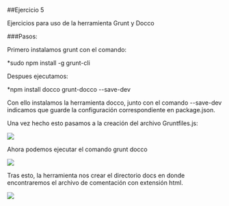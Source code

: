 ##Ejercicio 5

Ejercicios para uso de la herramienta Grunt y Docco

###Pasos:

Primero instalamos grunt con el comando: 

*sudo npm install -g grunt-cli

Despues ejecutamos:

*npm install docco grunt-docco --save-dev


Con ello instalamos la herramienta docco, junto con el comando --save-dev indicamos que guarde la configuración correspondiente en package.json.


Una vez hecho esto pasamos a la creación del archivo Gruntfiles.js:

![](http://googledrive.com/host/0B6Q-phIC3pUpblVzUS1RbEZjb1E/ejercicio5.png)

Ahora podemos ejecutar el comando grunt docco

![](http://googledrive.com/host/0B6Q-phIC3pUpblVzUS1RbEZjb1E/ejercicio6.png)

Tras esto, la herramienta nos crear el directorio docs en donde encontraremos el archivo de comentación con extensión html.

![](http://googledrive.com/host/0B6Q-phIC3pUpblVzUS1RbEZjb1E/ejercicio7.png)